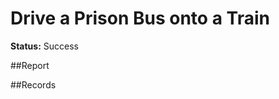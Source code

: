 # Drive a Prison Bus onto a Train

**Status:** Success


##Report


##Records
<!-- add footage from the Rockstar Editor, and try to get some photos from Snapmatic -->

